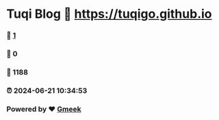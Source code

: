 # Tuqi Blog :link: https://tuqigo.github.io 
### :page_facing_up: [1](https://tuqigo.github.io/tag.html) 
### :speech_balloon: 0 
### :hibiscus: 1188 
### :alarm_clock: 2024-06-21 10:34:53 
### Powered by :heart: [Gmeek](https://github.com/Meekdai/Gmeek)
